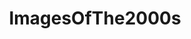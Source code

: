 ---
title: ImagesOfThe2000s
crosslinks:
- blunderyears
- imagesofnetwork
- pics
- MechanicAdvice
- Art
- CineShots
- subaru
- mildlyinteresting
- analog
- MoviePosterPorn
- funny
- u_2BrkOnThru
- RoastMyCar
- Sneakers
- supremeclothing
- Honda
- carporn
- SquaredCircle
- formula1
- motorcycles
---